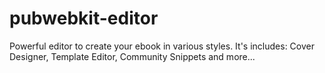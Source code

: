 pubwebkit-editor
================

Powerful editor to create your ebook in various styles. It's includes: Cover Designer, Template Editor, Community Snippets and more... 

